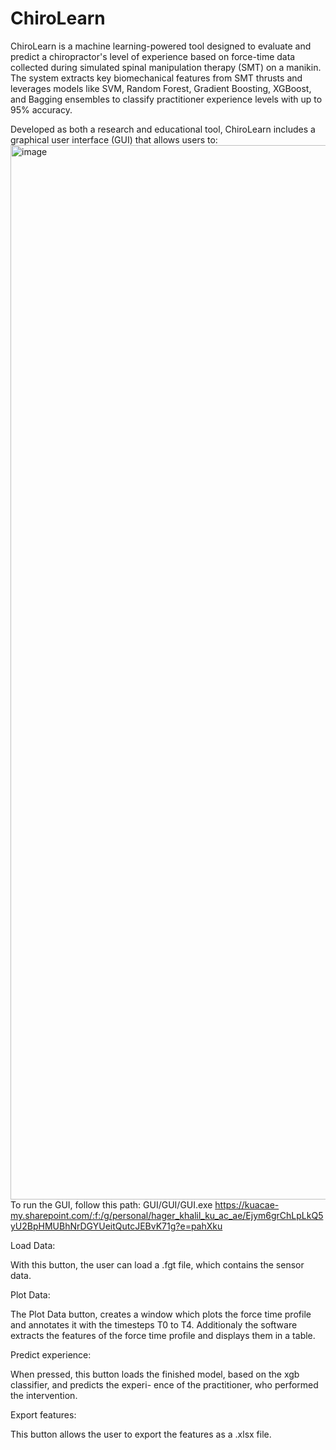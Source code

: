 # ChiroLearn
ChiroLearn is a machine learning-powered tool designed to evaluate and predict a chiropractor's level of experience based on force-time data collected during simulated spinal manipulation therapy (SMT) on a manikin. The system extracts key biomechanical features from SMT thrusts and leverages models like SVM, Random Forest, Gradient Boosting, XGBoost, and Bagging ensembles to classify practitioner experience levels with up to 95% accuracy.

Developed as both a research and educational tool, ChiroLearn includes a graphical user interface (GUI) that allows users to:
<img width="1613" height="1687" alt="image" src="https://github.com/user-attachments/assets/89f13954-4168-4653-b8b0-b35ba40b69b0" />
To run the GUI, follow this path: GUI/GUI/GUI.exe
https://kuacae-my.sharepoint.com/:f:/g/personal/hager_khalil_ku_ac_ae/Ejym6grChLpLkQ5yU2BpHMUBhNrDGYUeitQutcJEBvK71g?e=pahXku

Load Data:

With this button, the user can load a .fgt file, which contains the sensor data.

Plot Data:

The Plot Data button, creates a window which plots the force time profile and annotates it with the timesteps T0 to T4. Additionaly the software extracts the features of the force time profile and displays them in a table.

Predict experience:

When pressed, this button loads the finished model, based on the xgb classifier, and predicts the experi- ence of the practitioner, who performed the intervention.

Export features:

This button allows the user to export the features as a .xlsx file.
